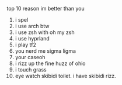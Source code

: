 top 10 reason im better than you
1. i spel
2. i use arch btw
3. i use zsh with oh my zsh
4. i use hyprland
5. i play tf2
6. you nerd me sigma ligma
7. your caseoh
8. i rizz up the fine huzz of ohio
9. i touch grass
10. eye watch skibidi toilet. i have skibidi rizz.
